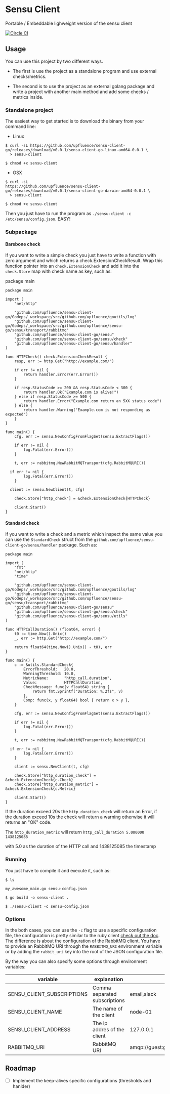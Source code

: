 # Sensu Client
  Portable / Embeddable lighweight version of the sensu client

[![Circle CI](https://circleci.com/gh/upfluence/sensu-client-go.svg?style=svg)](https://circleci.com/gh/upfluence/sensu-client-go)

## Usage

You can use this project by two different ways.

  * The first is use the project as a standalone program and use
    external checks/metrics.

  * The second is to use the project as an external golang package and
    write a project with another main method and add some checks /
    metrics inside.


### Standalone project

The easiest way to get started is to download the binary from your
command line:

* Linux

```shell
$ curl -sL https://github.com/upfluence/sensu-client-go/releases/download/v0.0.1/sensu-client-go-linux-amd64-0.0.1 \
  > sensu-client

$ chmod +x sensu-client
```

* OSX

```shell
$ curl -sL
https://github.com/upfluence/sensu-client-go/releases/download/v0.0.1/sensu-client-go-darwin-amd64-0.0.1 \
  > sensu-client

$ chmod +x sensu-client
```

Then you just have to run the program as `./sensu-client -c /etc/sensu/config.json`. EASY!

### Subpackage

#### Barebone check

If you want to write a simple check you just have to write a function
with zero argument and which returns a check.ExtensionCheckResult. Wrap
this function pointer into an `check.ExtensionCheck` and add it into the
`check.Store` map with check name as key,  such as:

package main

```golang
package main

import (
	"net/http"

	"github.com/upfluence/sensu-client-go/Godeps/_workspace/src/github.com/upfluence/goutils/log"
	"github.com/upfluence/sensu-client-go/Godeps/_workspace/src/github.com/upfluence/sensu-go/sensu/transport/rabbitmq"
	"github.com/upfluence/sensu-client-go/sensu"
	"github.com/upfluence/sensu-client-go/sensu/check"
	"github.com/upfluence/sensu-client-go/sensu/handler"
)

func HTTPCheck() check.ExtensionCheckResult {
	resp, err := http.Get("http://example.com/")

	if err != nil {
		return handler.Error(err.Error())
	}

	if resp.StatusCode >= 200 && resp.StatusCode < 300 {
		return handler.Ok("Example.com is alive!")
	} else if resp.StatusCode >= 500 {
		return handler.Error("Example.com return an 5XX status code")
	} else {
		return handler.Warning("Example.com is not responding as expected")
	}
}

func main() {
	cfg, err := sensu.NewConfigFromFlagSet(sensu.ExtractFlags())

	if err != nil {
		log.Fatal(err.Error())
	}

	t, err := rabbitmq.NewRabbitMQTransport(cfg.RabbitMQURI())

  if err != nil {
		log.Fatal(err.Error())
	}

  client := sensu.NewClient(t, cfg)

	check.Store["http_check"] = &check.ExtensionCheck{HTTPCheck}

	client.Start()
}
```

#### Standard check

If you want to write a check and a metric which inspect the same value
you can use the `StandardCheck` struct from the `github.com/upfluence/sensu-client-go/sensu/handler`
package. Such as:

```golang
package main

import (
	"fmt"
	"net/http"
	"time"

	"github.com/upfluence/sensu-client-go/Godeps/_workspace/src/github.com/upfluence/goutils/log"
	"github.com/upfluence/sensu-client-go/Godeps/_workspace/src/github.com/upfluence/sensu-go/sensu/transport/rabbitmq"
	"github.com/upfluence/sensu-client-go/sensu"
	"github.com/upfluence/sensu-client-go/sensu/check"
	"github.com/upfluence/sensu-client-go/sensu/utils"
)

func HTTPCallDuration() (float64, error) {
	t0 := time.Now().Unix()
	_, err := http.Get("http://example.com/")

	return float64(time.Now().Unix() - t0), err
}

func main() {
	c := &utils.StandardCheck{
		ErrorThreshold:   20.0,
		WarningThreshold: 10.0,
		MetricName:       "http_call.duration",
		Value:            HTTPCallDuration,
		CheckMessage: func(v float64) string {
			return fmt.Sprintf("Duration: %.2fs", v)
		},
		Comp: func(x, y float64) bool { return x > y },
	}

	cfg, err := sensu.NewConfigFromFlagSet(sensu.ExtractFlags())

	if err != nil {
		log.Fatal(err.Error())
	}

	t, err := rabbitmq.NewRabbitMQTransport(cfg.RabbitMQURI())

  if err != nil {
		log.Fatal(err.Error())
	}

	client := sensu.NewClient(t, cfg)

	check.Store["http_duration_check"] = &check.ExtensionCheck{c.Check}
	check.Store["http_duration_metric"] = &check.ExtensionCheck{c.Metric}

	client.Start()
}
```

If the duration exceed 20s the `http_duration_check` will return an
Error, if the duration exceed 10s the check will return a warning
otherwise it will returns an "OK" code.

The `http_duration_metric` will return `http_call_duration 5.000000 1438125085`

with 5.0 as the duration of the HTTP call and 1438125085 the timestamp

### Running

You just have to compile it and execute it, such as:

```shell
$ ls

my_awesome_main.go sensu-config.json

$ go build -o sensu-client .

$ ./sensu-client -c sensu-config.json

```

### Options

In the both cases, you can use the  `-c` flag to use a specific
configuration file, the configuration is pretty similar to the ruby
client [check out the doc](https://sensuapp.org/docs/0.26/reference/clients.html). The
difference is about the configuration of the RabbitMQ client. You have
to provide an RabbitMQ URI through the `RABBITMQ_URI` environment
variable or by adding the `rabbit_uri` key into the root of the JSON
configuration file.

By the way you can also specify some options through environment
variables:

| variable | explanation | example |
| -------  | ----------- | ------  |
| SENSU_CLIENT_SUBSCRIPTIONS | Comma separated subscriptions | email,slack |
| SENSU_CLIENT_NAME | The name of the client | node-01 |
| SENSU_CLIENT_ADDRESS | The ip addres of the client | 127.0.0.1 |
| RABBITMQ_URI | RabbitMQ URI | amqp://guest:guest@localhost:5672/%2f |

## Roadmap

* [ ] Implement the keep-alives specific configurations (thresholds and
  hanlder)
